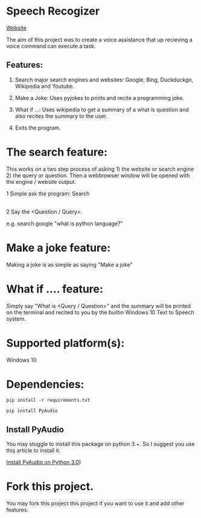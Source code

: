 # Speech Recogizer

[Website](https://equitek.herokuapp.com)

The aim of this project was to create a voice assistance that up recieving a voice command can execute a task.

## Features:
1. Search major search engines and websites: Google, Bing, Duckduckgo, Wikipedia and Youtube.

2. Make a Joke: Uses pyjokes to prints and recite a programming joke.

3. What if ...: Uses wikipedia to get a summary of a what is question and also recites the summary to the user.

4. Exits the program.


# The search feature:
This works on a two step process of asking 1) the website or search engine 2) the query or question. Then a webbrowser window will be opened with the engine / website output.

1 Simple ask the program: Search <Search enginge or Website> 	
2 Say the <Question / Query>.

e.g. search google 
	"what is python language?"

# Make a joke feature:
Making a joke is as simple as saying "Make a joke"

# What if .... feature:
Simply say "What is <Query / Question>" and the summary will be printed on the terminal and recited to you by the builtin Windows 10 Text to Speech system.

# Supported platform(s):
Windows 10

# Dependencies:

```
pip install -r requirements.txt
```
```
pip install PyAudio
```

## Install PyAudio
You may stuggle to install this package on python 3.+. So I suggest you use this article to install it.

[Install PyAudio on Python 3.0](https://thetechinfinite.com/2020/07/14/how-to-install-pyaudio-module-in-python-3-0-in-windows/))


# Fork this project.
You may fork this project this project if you want to use it and add other features.